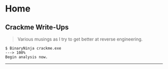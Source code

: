 # Home

## Crackme Write-Ups

> Various musings as I try to get better at reverse engineering.

<!-- termynal -->

```
$ BinaryNinja crackme.exe
---> 100%
Begin analysis now.
```

***